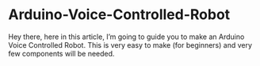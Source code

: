 # Arduino-Voice-Controlled-Robot
Hey there, here in this article, I’m going to guide you to make an Arduino Voice Controlled Robot. This is very easy to make (for beginners) and very few components will be needed.
